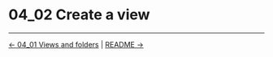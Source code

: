# 04_02 Create a view

<!-- FooterStart -->
---
[← 04_01 Views and folders](../04_01_views_folders/README.md) | [README →](../04_02_pipeline_as_code/README.md)
<!-- FooterEnd -->
